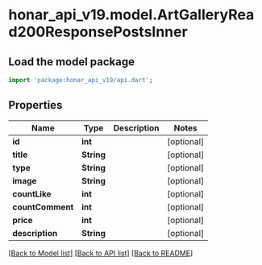 # honar_api_v19.model.ArtGalleryRead200ResponsePostsInner

## Load the model package
```dart
import 'package:honar_api_v19/api.dart';
```

## Properties
Name | Type | Description | Notes
------------ | ------------- | ------------- | -------------
**id** | **int** |  | [optional] 
**title** | **String** |  | [optional] 
**type** | **String** |  | [optional] 
**image** | **String** |  | [optional] 
**countLike** | **int** |  | [optional] 
**countComment** | **int** |  | [optional] 
**price** | **int** |  | [optional] 
**description** | **String** |  | [optional] 

[[Back to Model list]](../README.md#documentation-for-models) [[Back to API list]](../README.md#documentation-for-api-endpoints) [[Back to README]](../README.md)


